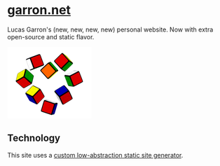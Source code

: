 # [garron.net](https://garron.net/)

Lucas Garron's (new, new, new, new) personal website. Now with extra open-source and static flavor.

![Cube Heart](./src/garron.net/files/img/home/cube-heart.png)

## Technology

This site uses a [custom low-abstraction static site generator](./script/ssg/SSG.md).
